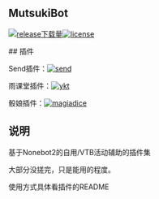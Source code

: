 ## MutsukiBot
<div center>

[![release下载量](https://img.shields.io/github/downloads/sena-nana/mutsukibot/total)](https://github.com/sena-nana/MutsukiBot/releases/)[![license](https://img.shields.io/github/license/sena-nana/mutsukibot)](https://github.com/sena-nana/mutsukibot/main/LICENSE)

</div>
## 插件

Send插件：[![send](https://img.shields.io/pypi/dm/nonebot_plugin_send)](https://pypi.python.org/pypi/nonebot_plugin_send)

雨课堂插件：[![ykt](https://img.shields.io/pypi/dm/nonebot_plugin_ykt)](https://pypi.python.org/pypi/nonebot_plugin_ykt)

骰娘插件：[![magiadice](https://img.shields.io/pypi/dm/nonebot_plugin_magiadice)](https://pypi.python.org/pypi/nonebot_plugin_magiadice)
## 说明
基于Nonebot2的自用/VTB活动辅助的插件集

大部分没搓完，只是能用的程度。

使用方式具体看插件的README
